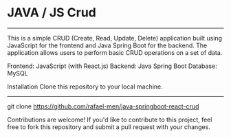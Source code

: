 # JAVA / JS Crud
<hr>



This is a simple CRUD (Create, Read, Update, Delete) application built using JavaScript for the frontend and Java Spring Boot for the backend. The application allows users to perform basic CRUD operations on a set of data.

Frontend: JavaScript (with React.js)
Backend: Java Spring Boot
Database: MySQL

Installation
Clone this repository to your local machine.
<hr>

git clone https://github.com/rafael-men/java-springboot-react-crud


Contributions are welcome! If you'd like to contribute to this project, feel free to fork this repository and submit a pull request with your changes.
